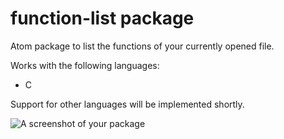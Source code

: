 # function-list package

Atom package to list the functions of your currently opened file.

Works with the following languages:
  - C

Support for other languages will be implemented shortly.

![A screenshot of your package](https://f.cloud.github.com/assets/69169/2290250/c35d867a-a017-11e3-86be-cd7c5bf3ff9b.gif)
